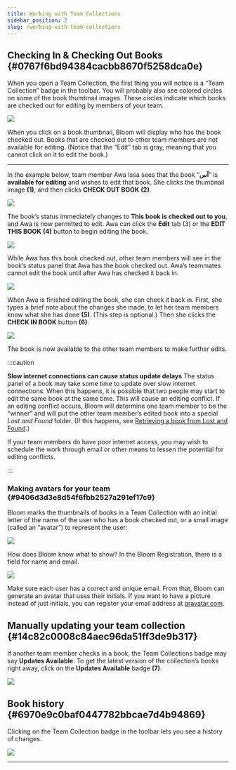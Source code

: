 ```yaml
---
title: Working with Team Collections
sidebar_position: 2
slug: /working-with-team-collections
---
```




## Checking In & Checking Out Books {#0767f6bd94384cacbb8670f5258dca0e}


When you open a Team Collection, the first thing you will notice is a “Team Collection” badge in the toolbar. You will probably also see colored circles on some of the book thumbnail images. These circles indicate which books are checked out for editing by members of your team.


![](./620339863.png)


When you click on a book thumbnail, Bloom will display who has the book checked out. Books that are checked out to other team members are not available for editing. (Notice that the “Edit” tab is gray, meaning that you cannot click on it to edit the book.) 


---


In the example below, team member Awa Issa sees that the book “**آس**” is **available for editing** and wishes to edit that book. She clicks the thumbnail image **(1)**, and then clicks **CHECK OUT BOOK** **(2)**.


![](./1264926347.png)


The book’s status immediately changes to **This book is checked out to you**, and Awa is now permitted to edit. Awa can click the **Edit** tab (3) or the **EDIT THIS BOOK** **(4)** button to begin editing the book. 


![](./1631292437.png)


While Awa has this book checked out, other team members will see in the book’s status panel that Awa has the book checked out. Awa’s teammates cannot edit the book until after Awa has checked it back in.


![](./66832944.png)


When Awa is finished editing the book, she can check it back in. First, she types a brief note about the changes she made, to let her team members know what she has done **(5)**. (This step is optional.) Then she clicks the **CHECK IN BOOK** button **(6)**. 


![](./1265980460.png)


The book is now available to the other team members to make further edits.


:::caution

**Slow internet connections can cause status update delays**
The status panel of a book may take some time to update over slow internet connections. When this happens, it is possible that two people may start to edit the same book at the same time. This will cause an editing conflict.  If an editing conflict occurs, Bloom will determine one team member to be the “winner” and will put the other team member’s edited book into a special _Lost and Found_ folder. (If this happens, see [Retrieving a book from Lost and Found](/team-collections-advanced-topics#3f4663c924424e6b93158710b7d00ea2).) 

If your team members do have poor internet access, you may wish to schedule the work through email or other means to lessen the potential for editing conflicts.

:::




### Making avatars for your team {#9406d3d3e8d54f6fbb2527a291ef17c9}


Bloom marks the thumbnails of books in a Team Collection with an initial letter of the name of the user who has a book checked out, or a small image (called an “avatar”) to represent the user:


![](./792123266.png)


How does Bloom know what to show? In the Bloom Registration, there is a field for name and email.  


![](./923826545.png)


Make sure each user has a correct and unique email. From that, Bloom can generate an avatar that uses their initials. If you want to have a picture instead of just initials, you can register your email address at [gravatar.com](https://gravatar.com/).


## Manually updating your team collection {#14c82c0008c84aec96da51ff3de9b317}


If another team member checks in a book, the Team Collections badge may say **Updates Available**. To get the latest version of the collection’s books right away, click on the **Updates Available** badge **(7)**. 


![](./2061270918.png)


## Book history {#6970e9c0baf0447782bbcae7d4b94869}


Clicking on the Team Collection badge in the toolbar lets you see a history of changes. 


![](./819161077.png)


---

